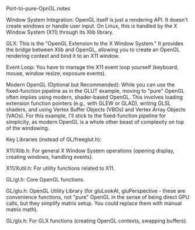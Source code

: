 Port-to-pure-OpnGL.notes

Window System Integration: OpenGL itself is just a rendering API. It doesn't create windows or handle user input. On Linux, this is handled by the X Window System (X11) through its Xlib library.

GLX: This is the "OpenGL Extension to the X Window System." It provides the bridge between Xlib and OpenGL, allowing you to create an OpenGL rendering context and bind it to an X11 window.

Event Loop: You have to manage the X11 event loop yourself (keyboard, mouse, window resize, exposure events).

Modern OpenGL (Optional but Recommended): While you can use the fixed-function pipeline as in the GLUT example, moving to "pure" OpenGL often implies using modern, shader-based OpenGL. This involves loading extension function pointers (e.g., with GLEW or GLAD), writing GLSL shaders, and using Vertex Buffer Objects (VBOs) and Vertex Array Objects (VAOs). For this example, I'll stick to the fixed-function pipeline for simplicity, as modern OpenGL is a whole other beast of complexity on top of the windowing.

Key Libraries (instead of GL/freeglut.h):

X11/Xlib.h: For general X Window System operations (opening display, creating windows, handling events).

X11/Xutil.h: For utility functions related to X11.

GL/gl.h: Core OpenGL functions.

GL/glu.h: OpenGL Utility Library (for gluLookAt, gluPerspective - these are convenience functions, not "pure" OpenGL in the sense of being direct GPU calls, but they simplify matrix setup. You could replace them with manual matrix math).

GL/glx.h: For GLX functions (creating OpenGL contexts, swapping buffers).